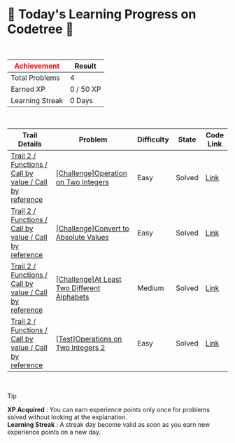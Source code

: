 # 🌲 Today's Learning Progress on Codetree 🌲

<br />

| <span style="color:red;display:block;text-align:center;"> **Achievement**</span> | Result |
|---|---|
|Total Problems| 4 |
| Earned XP | 0 / 50 XP |
| Learning Streak | 0 Days |

<br />

|Trail Details|Problem|Difficulty|State|Code Link|
|---|---|---|---|---|
|[Trail 2 / Functions / Call by value / Call by reference](https://www.codetree.ai/trail-info/novice-mid/)|[[Challenge]Operation on Two Integers](https://www.codetree.ai/trails/complete/curated-cards/challenge-operational-values-for-two-integers/)|Easy|Solved|[Link](https://github.com/kangmoonsu/DSA-study/blob/main/250811/Operation%20on%20Two%20Integers/operational-values-for-two-integers.py)|
|[Trail 2 / Functions / Call by value / Call by reference](https://www.codetree.ai/trail-info/novice-mid/)|[[Challenge]Convert to Absolute Values](https://www.codetree.ai/trails/complete/curated-cards/challenge-find-the-absolute-value/)|Easy|Solved|[Link](https://github.com/kangmoonsu/DSA-study/blob/main/250811/Convert%20to%20Absolute%20Values/find-the-absolute-value.py)|
|[Trail 2 / Functions / Call by value / Call by reference](https://www.codetree.ai/trail-info/novice-mid/)|[[Challenge]At Least Two Different Alphabets](https://www.codetree.ai/trails/complete/curated-cards/challenge-more-than-one-alphabet/)|Medium|Solved|[Link](https://github.com/kangmoonsu/DSA-study/blob/main/250811/At%20Least%20Two%20Different%20Alphabets/more-than-one-alphabet.py)|
|[Trail 2 / Functions / Call by value / Call by reference](https://www.codetree.ai/trail-info/novice-mid/)|[[Test]Operations on Two Integers 2](https://www.codetree.ai/trails/complete/curated-cards/test-operational-values-for-two-integers-2/)|Easy|Solved|[Link](https://github.com/kangmoonsu/DSA-study/blob/main/250811/Operations%20on%20Two%20Integers%202/operational-values-for-two-integers-2.py)|


<br />

> [!TIP]
> **XP Acquired** : You can earn experience points only once for problems solved without looking at the explanation.  
> **Learning Streak** : A streak day become valid as soon as you earn new experience points on a new day.

